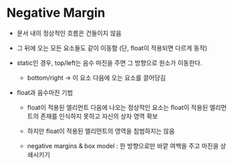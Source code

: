# Negative Margin

- 문서 내의 정상적인 흐름은 건들이지 않음

- 그 뒤에 오는 모든 요소들도 같이 이동함 (단, float이 적용되면 다르게 동작)

- static인 경우, top/left는 음수 마진을 주면 그 방향으로 원소가 이동한다. 

	- bottom/right -> 이 요소 다음에 오는 요소를 끌어당김

- float과 음수마진 기법

	- float이 적용된 엘리먼트 다음에 나오는 정상적인 요소는 float이 적용된 엘리먼트의 존재를 인식하지 못하고 자신의 상자 영역 확보

	- 하지만 float이 적용된 엘리먼트의 영역을 침범하지는 않음

	- negative margins & box model : 한 방향으로만 바깥 여백을 주고 마진을 상쇄시키기

